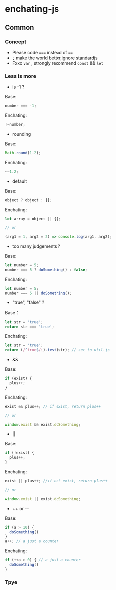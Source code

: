 # enchating-js


## Common

### Concept
* Please code `===` instead of  `==`
* `;` make the world better,ignore [standardjs](https://standardjs.com/)
* Fxxx  `var` , strongly recommend `const` && `let`


### Less is more


* is -1 ?

Base:

```javascript
number === -1;
```

Enchating:
```javascript
!~number;
```

* rounding

Base:

```javascript
Math.round(1.2);
```

Enchating:

```javascript
~~1.2;
```

* default

Base:

```javascript
object ? object : {};
```

Enchating:

```javascript
let array = object || {};

// or

(arg1 = 1, arg2 = 2) => console.log(arg1, arg2);
```

* too many judgements ?

Base:

```javascript
let number = 5;
number === 5 ? doSomething() : false;
```

Enchating:

```javascript
let number = 5;
number === 5 || doSomething();
```

* "true", "false" ?

Base：

```javascript
let str = 'true';
return str === 'true';
```

Enchating:

```Javascript
let str = 'true';
return (/^true$/i).test(str); // set to util.js
```

* &&

Base:

```javascript
if (exist) {
  plus++;
}
```

Enchating:

```javascript
exist && plus++; // if exist, return plus++

// or

window.exist && exist.doSomething;
```

* ||

Base:

```javascript
if (!exist) {
  plus++;
}
```

Enchating:

```javascript
exist || plus++; //if not exist, return plus++

// or

window.exist || exist.doSomething;
```

- ++ or --

Base:

```javascript
if (a > 10) {
  doSomething()
}
a++; // a just a counter
```

Enchating:

```javascript
if (++a > 0) { // a just a counter
  doSomething()
}
```

### Tpye